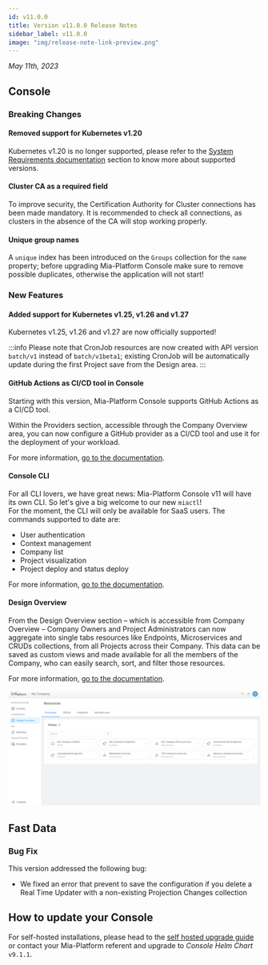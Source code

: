 ```yaml
---
id: v11.0.0
title: Version v11.0.0 Release Notes
sidebar_label: v11.0.0
image: "img/release-note-link-preview.png"
---
```


_May 11th, 2023_

## Console

### Breaking Changes

#### Removed support for Kubernetes v1.20

Kubernetes v1.20 is no longer supported, please refer to the [System Requirements documentation](/self_hosted/self_hosted_requirements.md#software-and-hardware-prerequisites) section to know more about supported versions.

#### Cluster CA as a required field

To improve security, the Certification Authority for Cluster connections has been made mandatory.
It is recommended to check all connections, as clusters in the absence of the CA will stop working properly. 

#### Unique group names

A `unique` index has been introduced on the `Groups` collection for the `name` property; before upgrading Mia-Platform Console make sure to remove possible duplicates, otherwise the application will not start!

### New Features

#### Added support for Kubernetes v1.25, v1.26 and v1.27

Kubernetes v1.25, v1.26 and v1.27 are now officially supported!

:::info
Please note that CronJob resources are now created with API version `batch/v1` instead of `batch/v1beta1`; existing CronJob will be automatically update during the first Project save from the Design area.
:::

#### GitHub Actions as CI/CD tool in Console

Starting with this version, Mia-Platform Console supports GitHub Actions as a CI/CD tool.

Within the Providers section, accessible through the Company Overview area, you can now configure a GitHub provider as a CI/CD tool and use it for the deployment of your workload.

For more information, [go to the documentation](/development_suite/deploy/configure-github-actions.md).

#### Console CLI

For all CLI lovers, we have great news: Mia-Platform Console v11 will have its own CLI. So let's give a big welcome to our new `miactl`!  
For the moment, the CLI will only be available for SaaS users.
The commands supported to date are:

* User authentication
* Context management
* Company list
* Project visualization
* Project deploy and status deploy

For more information, [go to the documentation](/cli/miactl/10_overview.md).

#### Design Overview

From the Design Overview section – which is accessible from Company Overview – Company Owners and Project Administrators can now aggregate into single tabs resources like Endpoints, Microservices and CRUDs collections, from all Projects across their Company. This data can be saved as custom views and made available for all the members of the Company, who can easily search, sort, and filter those resources.

For more information, [go to the documentation](/development_suite/governance/design-overview.md).

![Design Overview](./img/overview/design-overview.png)


## Fast Data

### Bug Fix

This version addressed the following bug:

* We fixed an error that prevent to save the configuration if you delete a Real Time Updater with a non-existing Projection Changes collection

## How to update your Console

For self-hosted installations, please head to the [self hosted upgrade guide](/self_hosted/installation-chart/100_how_to_upgrade.md#v11---version-upgrades) or contact your Mia-Platform referent and upgrade to _Console Helm Chart_ `v9.1.1`.

